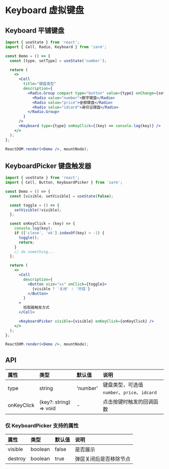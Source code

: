 # Keyboard 虚拟键盘

## Keyboard 平铺键盘

```jsx
import { useState } from 'react';
import { Cell, Radio, Keyboard } from 'zarm';

const Demo = () => {
  const [type, setType] = useState('number');

  return (
    <>
      <Cell
        title="键盘类型"
        description={
          <Radio.Group compact type="button" value={type} onChange={setType}>
            <Radio value="number">数字键盘</Radio>
            <Radio value="price">金额键盘</Radio>
            <Radio value="idcard">身份证键盘</Radio>
          </Radio.Group>
        }
      />
      <Keyboard type={type} onKeyClick={(key) => console.log(key)} />
    </>
  );
};

ReactDOM.render(<Demo />, mountNode);
```

## KeyboardPicker 键盘触发器

```jsx
import { useState } from 'react';
import { Cell, Button, KeyboardPicker } from 'zarm';

const Demo = () => {
  const [visible, setVisible] = useState(false);

  const toggle = () => {
    setVisible(!visible);
  };

  const onKeyClick = (key) => {
    console.log(key);
    if (['close', 'ok'].indexOf(key) > -1) {
      toggle();
      return;
    }
    // do something...
  };

  return (
    <>
      <Cell
        description={
          <Button size="xs" onClick={toggle}>
            {visible ? '关闭' : '开启'}
          </Button>
        }
      >
        拾取器触发方式
      </Cell>

      <KeyboardPicker visible={visible} onKeyClick={onKeyClick} />
    </>
  );
};

ReactDOM.render(<Demo />, mountNode);
```

## API

| 属性       | 类型                   | 默认值   | 说明                                         |
| :--------- | :--------------------- | :------- | :------------------------------------------- |
| type       | string                 | 'number' | 键盘类型，可选值 `number`、`price`、`idcard` |
| onKeyClick | (key?: string) => void | -        | 点击按键时触发的回调函数                     |

### 仅 KeyboardPicker 支持的属性

| 属性    | 类型    | 默认值 | 说明                   |
| :------ | :------ | :----- | :--------------------- |
| visible | boolean | false  | 是否展示               |
| destroy | boolean | true   | 弹层关闭后是否移除节点 |
